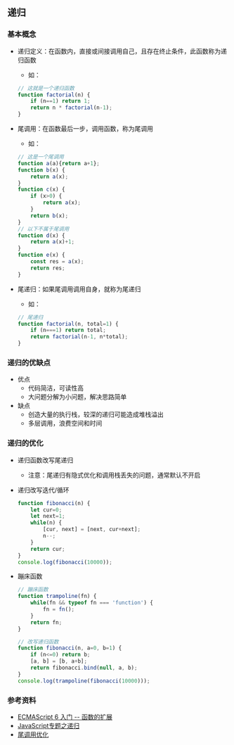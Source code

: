 ## 递归

### 基本概念
* 递归定义：在函数内，直接或间接调用自己，且存在终止条件，此函数称为递归函数
	* 如：
	
	```js
	// 这就是一个递归函数
	function factorial(n) {
		if (n==1) return 1;
		return n * factorial(n-1);
	}
	```
* 尾调用：在函数最后一步，调用函数，称为尾调用
	* 如：
	
	```js
	// 这是一个尾调用
	function a(a){return a+1};
	function b(x) {
		return a(x);
	}
	function c(x) {
		if (x>0) {
			return a(x);
		}
		return b(x);
	}
	// 以下不属于尾调用
	function d(x) {
		return a(x)+1;
	}
	function e(x) {
		const res = a(x);
		return res;
	}
	```
	 
* 尾递归：如果尾调用调用自身，就称为尾递归
	* 如：
	
	```js
	// 尾递归
	function factorial(n, total=1) {
		if (n===1) return total;
		return factorial(n-1, n*total);
	}
	```

### 递归的优缺点
* 优点
	* 代码简洁，可读性高
	* 大问题分解为小问题，解决思路简单
* 缺点
	* 创造大量的执行栈，较深的递归可能造成堆栈溢出
	* 多层调用，浪费空间和时间

### 递归的优化
* 递归函数改写尾递归
	* 注意：尾递归有隐式优化和调用栈丢失的问题，通常默认不开启
* 递归改写迭代/循环
	
	```js
	function fibonacci(n) {
		let cur=0; 
		let next=1;
		while(n) {
			[cur, next] = [next, cur+next];
			n--;
		}
		return cur;
	}
	console.log(fibonacci(10000));
	```
	
* 蹦床函数
 
	```js
	// 蹦床函数
	function trampoline(fn) {
		while(fn && typeof fn === 'function') {
			fn = fn();
		}
		return fn;
	}

	// 改写递归函数
	function fibonacci(n, a=0, b=1) {
		if (n<=0) return b;
		[a, b] = [b, a+b];
		return fibonacci.bind(null, a, b);
	}
	console.log(trampoline(fibonacci(10000)));
	```


### 参考资料
* [ECMAScript 6 入门 -- 函数的扩展](http://es6.ruanyifeng.com/#docs/function#%E5%B0%BE%E8%B0%83%E7%94%A8%E4%BC%98%E5%8C%96)
* [JavaScript专题之递归](https://juejin.im/post/59b88ede5188256c60692a85#heading-6)
* [尾调用优化](http://www.ruanyifeng.com/blog/2015/04/tail-call.html)

